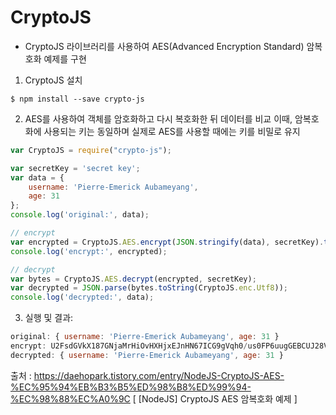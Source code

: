 <h1> CryptoJS </h1>

- CryptoJS 라이브러리를 사용하여 AES(Advanced Encryption Standard) 암복호화 예제를 구현

1. CryptoJS 설치

`$ npm install --save crypto-js`


2. AES를 사용하여 객체를 암호화하고 다시 복호화한 뒤 데이터를 비교 이때, 암복호화에 사용되는 키는 동일하며 실제로 AES를 사용할 때에는 키를 비밀로 유지

```javascript
var CryptoJS = require("crypto-js");

var secretKey = 'secret key';
var data = {
    username: 'Pierre-Emerick Aubameyang',
    age: 31
};
console.log('original:', data);

// encrypt
var encrypted = CryptoJS.AES.encrypt(JSON.stringify(data), secretKey).toString();
console.log('encrypt:', encrypted);

// decrypt
var bytes = CryptoJS.AES.decrypt(encrypted, secretKey);
var decrypted = JSON.parse(bytes.toString(CryptoJS.enc.Utf8));
console.log('decrypted:', data);
```

3. 실행 및 결과:
```javascript
original: { username: 'Pierre-Emerick Aubameyang', age: 31 }
encrypt: U2FsdGVkX187GNjaMrHiOvHXHjxEJnHN67ICG9gVqh0/us0FP6uugGEBCUJ28VRQakaVGy2YhydURaL9zgxoCoH24KSMv/JeKBSdbNge7Dc=
decrypted: { username: 'Pierre-Emerick Aubameyang', age: 31 }
```
출처 : https://daehopark.tistory.com/entry/NodeJS-CryptoJS-AES-%EC%95%94%EB%B3%B5%ED%98%B8%ED%99%94-%EC%98%88%EC%A0%9C [ [NodeJS] CryptoJS AES 암복호화 예제 ]
